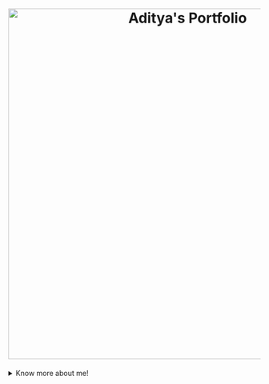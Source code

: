 <!-- Header -->
<h1 align="center"> 
  <a href="https://aditya-jambhale.vercel.app/">
    <img src="innovate.png" alt="Aditya's Portfolio" width="700px">
  </a> 
</h1>

<details>
 <summary>Know more about me!</summary>

## Hi there! 👋

I'm **Aditya Shankar Jambhale**, a Computer Engineering student at DMCE (2024). I am passionate about backend development and love building efficient systems. Let's connect and create something amazing together!

## About Me

Currently based in **Navi-Mumbai**, I am a **Backend Developer** with a strong foundation in computer engineering. I am eager to learn and grow in the field of software development while contributing to exciting projects.

## Skills & Technologies

[![My Skills](https://skillicons.dev/icons?i=nodejs,react,mongodb,express,java,html,css,git,github,postman,tailwind,vercel,nextjs,supabase,firebase&perline=8)](https://skillicons.dev)

## GitHub Stats
🔭 **Public Repositories:** 23

👥 **Followers:** 23

👤 **Following:** 27

![GitHub Stats](https://github-readme-stats.vercel.app/api?username=Aditya-jambhale&show_icons=true&hide_title=true&count_private=true&theme=radical)
[![Top Langs](https://github-readme-stats.vercel.app/api/top-langs/?username=Aditya-jambhale&layout=compact&theme=dark)](https://github.com/anuraghazra/github-readme-stats)

## Connect with Me

<a href="https://www.linkedin.com/in/adityajambhale/" target="_blank" rel="noopener noreferrer"><Icon /> Linkedin</a> | <a href="https://twitter.com/AdityaJambhal18" target="_blank" rel="noopener noreferrer"><Icon /> Twitter</a> | <a href="https://www.instagram.com/_.adityeahhh/" target="_blank" rel="noopener noreferrer"><Icon /> Instagram</a>

